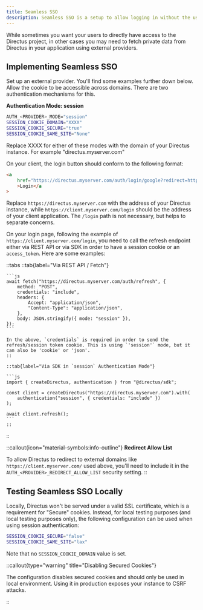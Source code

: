 ```yaml
---
title: Seamless SSO
description: Seamless SSO is a setup to allow logging in without the user ever seeing Directus' login page.
---
```


While sometimes you want your users to directly have access to the Directus project, in other cases you may need to
fetch private data from Directus in your application using external providers. 

## Implementing Seamless SSO

Set up an external provider. You'll find some examples further down below. Allow the cookie to be accessible across domains. There are two authentication mechanisms for this.

**Authentication Mode: session**

```sh
AUTH_<PROVIDER>_MODE="session"
SESSION_COOKIE_DOMAIN="XXXX"
SESSION_COOKIE_SECURE="true"
SESSION_COOKIE_SAME_SITE="None"
```

Replace XXXX for either of these modes with the domain of your Directus instance. For example "directus.myserver.com"

On your client, the login button should conform to the following format:

```html
<a
	href="https://directus.myserver.com/auth/login/google?redirect=https://client.myserver.com/login"
	>Login</a
>
```

Replace `https://directus.myserver.com` with the address of your Directus instance, while `https://client.myserver.com/login` should be the address of your client application. The `/login` path is not necessary, but helps to separate concerns.

On your login page, following the example of `https://client.myserver.com/login`, you need to call the refresh
endpoint either via REST API or via SDK in order to have a session cookie or an `access_token`. Here are some
examples:

::tabs
	::tab{label="Via REST API / Fetch"}

    ```js
    await fetch("https://directus.myserver.com/auth/refresh", {
    	method: "POST",
    	credentials: "include",
    	headers: {
    		Accept: "application/json",
    		"Content-Type": "application/json",
    	},
    	body: JSON.stringify({ mode: "session" }),
    });
    ```

    In the above, `credentials` is required in order to send the refresh/session token cookie. This is using `'session'` mode, but it can also be 'cookie' or 'json'.
	::

	::tab{label="Via SDK in `session` Authentication Mode"}

    ```js
    import { createDirectus, authentication } from "@directus/sdk";

    const client = createDirectus("https://directus.myserver.com").with(
    	authentication("session", { credentials: "include" })
    );

    await client.refresh();
    ```
	::
::

::callout{icon="material-symbols:info-outline"}
**Redirect Allow List**

To allow Directus to redirect to external domains like `https://client.myserver.com/` used above, you'll need to include
it in the `AUTH_<PROVIDER>_REDIRECT_ALLOW_LIST` security setting.
::

## Testing Seamless SSO Locally

Locally, Directus won't be served under
a valid SSL certificate, which is a requirement for "Secure" cookies. Instead, for local testing purposes (and local
testing purposes only), the following configuration can be used when using session authentication:

```sh
SESSION_COOKIE_SECURE="false"
SESSION_COOKIE_SAME_SITE="lax"

```
Note that no  `SESSION_COOKIE_DOMAIN` value is set.

::callout{type="warning" title="Disabling Secured Cookies"}

The configuration disables secured cookies and should only be used in local environment. Using it in production exposes
your instance to CSRF attacks.

::
